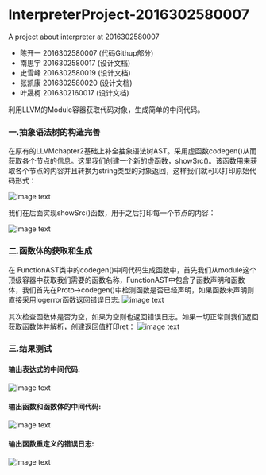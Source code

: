 # InterpreterProject-2016302580007
A project about interpreter at 2016302580007
* 陈开一 2016302580007 (代码Githup部分)
* 南思宇 2016302580017 (设计文档)
* 史雪峰 2016302580019 (设计文档)
* 张凯康 2016302580020 (设计文档)
* 叶晟柯 2016302160017 (设计文档)

利用LLVM的Module容器获取代码对象，生成简单的中间代码。

### 一.抽象语法树的构造完善
在原有的LLVMchapter2基础上补全抽象语法树AST。采用虚函数codegen()从而获取各个节点的信息。这里我们创建一个新的虚函数，showSrc()。该函数用来获取各个节点的内容并且转换为string类型的对象返回，这样我们就可以打印原始代码形式：

![image text](https://github.com/Bluchris/Expression-2016302580007/blob/master/Simple_IR_3/virtual_method.png)

我们在后面实现showSrc()函数，用于之后打印每一个节点的内容：

![image text](https://github.com/Bluchris/Expression-2016302580007/blob/master/Simple_IR_3/method_acc.png)

### 二.函数体的获取和生成
在 FunctionAST类中的codegen()中间代码生成函数中，首先我们从module这个顶级容器中获取我们需要的函数名称，FunctionAST中包含了函数声明和函数体，我们首先在Proto->codegen()中检测函数是否已经声明，如果函数未声明则直接采用logerror函数返回错误日志:
![image text](https://github.com/Bluchris/Expression-2016302580007/blob/master/Simple_IR_3/log_error.png)

其次检查函数体是否为空，如果为空则也返回错误日志。如果一切正常则我们返回获取函数体并解析，创建返回值打印ret：
![image text](https://github.com/Bluchris/Expression-2016302580007/blob/master/Simple_IR_3/FunctionAST.png)

### 三.结果测试
#### 输出表达式的中间代码:
![image text](https://github.com/Bluchris/Expression-2016302580007/blob/master/Simple_IR_3/expr_result.png)

#### 输出函数和函数体的中间代码:
![image text](https://github.com/Bluchris/Expression-2016302580007/blob/master/Simple_IR_3/func_result.png)

#### 输出函数重定义的错误日志:
![image text](https://github.com/Bluchris/Expression-2016302580007/blob/master/Simple_IR_3/redef_result.png)
